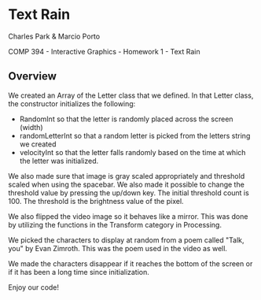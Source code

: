 # Text Rain

Charles Park & Marcio Porto

COMP 394 - Interactive Graphics - Homework 1 - Text Rain

## Overview

We created an Array of the Letter class that we defined. In that Letter class, the constructor initializes the following:
- RandomInt so that the letter is randomly placed across the screen (width)
- randomLetterInt so that a random letter is picked from the letters string we created
- velocityInt so that the letter falls randomly based on the time at which the letter was initialized.

We also made sure that image is gray scaled appropriately and threshold scaled when using the spacebar. We also made it possible to change the threshold value by pressing the up/down key. The initial threshold count is 100. The threshold is the brightness value of the pixel.

We also flipped the video image so it behaves like a mirror. This was done by utilizing the functions in the Transform category in Processing.

We picked the characters to display at random from a poem called "Talk, you" by Evan Zimroth. This was the poem used in the video as well.

We made the characters disappear if it reaches the bottom of the screen or if it has been a long time since initialization.

Enjoy our code!
